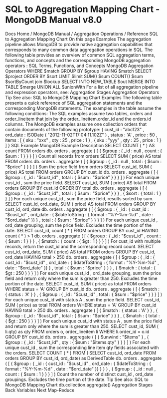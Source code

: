 # SQL to Aggregation Mapping Chart - MongoDB Manual v8.0


Docs Home / MongoDB Manual / Aggregation Operations / Reference SQL to Aggregation Mapping Chart On this page Examples The aggregation pipeline allows
MongoDB to provide native aggregation capabilities that corresponds to
many common data aggregation operations in SQL. The following table provides an overview of common SQL aggregation
terms, functions, and concepts and the corresponding MongoDB aggregation operators : SQL Terms, Functions, and Concepts MongoDB Aggregation Operators WHERE $match GROUP BY $group HAVING $match SELECT $project ORDER BY $sort LIMIT $limit SUM() $sum COUNT() $sum $sortByCount join $lookup SELECT INTO NEW_TABLE $out MERGE INTO TABLE $merge UNION ALL $unionWith For a list of all aggregation pipeline and expression operators, see: Aggregation Stages Aggregation Operators Tip See also: SQL to MongoDB Mapping Chart Examples The following table presents a quick reference of SQL aggregation
statements and the corresponding MongoDB statements. The examples in
the table assume the following conditions: The SQL examples assume two tables, orders and order_lineitem that join by the order_lineitem.order_id and
the orders.id columns. The MongoDB examples assume one collection orders that contain
documents of the following prototype: { cust_id : "abc123" , ord_date : ISODate ( "2012-11-02T17:04:11.102Z" ) , status : 'A' , price : 50 , items : [ { sku : "xxx" , qty : 25 , price : 1 } , { sku : "yyy" , qty : 25 , price : 1 } ] } SQL Example MongoDB Example Description SELECT COUNT ( * ) AS count FROM orders db. orders . aggregate ( [ { $group : { _id : null , count : { $sum : 1 } } } ] ) Count all records
from orders SELECT SUM ( price) AS total FROM orders db. orders . aggregate ( [ { $group : { _id : null , total : { $sum : "$price" } } } ] ) Sum the price field
from orders SELECT cust_id, SUM ( price) AS total FROM orders GROUP BY cust_id db. orders . aggregate ( [ { $group : { _id : "$cust_id" , total : { $sum : "$price" } } } ] ) For each unique cust_id ,
sum the price field. SELECT cust_id, SUM ( price) AS total FROM orders GROUP BY cust_id ORDER BY total db. orders . aggregate ( [ { $group : { _id : "$cust_id" , total : { $sum : "$price" } } } , { $sort : { total : 1 } } ] ) For each unique cust_id ,
sum the price field,
results sorted by sum. SELECT cust_id, ord_date, SUM ( price) AS total FROM orders GROUP BY cust_id, ord_date db. orders . aggregate ( [ { $group : { _id : { cust_id : "$cust_id" , ord_date : { $dateToString : { format : "%Y-%m-%d" , date : "$ord_date" }} } , total : { $sum : "$price" } } } ] ) For each unique cust_id , ord_date grouping,
sum the price field.
Excludes the time portion of the date. SELECT cust_id, count ( * ) FROM orders GROUP BY cust_id HAVING count ( * ) > 1 db. orders . aggregate ( [ { $group : { _id : "$cust_id" , count : { $sum : 1 } } } , { $match : { count : { $gt : 1 } } } ] ) For cust_id with multiple records,
return the cust_id and
the corresponding record count. SELECT cust_id, ord_date, SUM ( price) AS total FROM orders GROUP BY cust_id, ord_date HAVING total > 250 db. orders . aggregate ( [ { $group : { _id : { cust_id : "$cust_id" , ord_date : { $dateToString : { format : "%Y-%m-%d" , date : "$ord_date" }} } , total : { $sum : "$price" } } } , { $match : { total : { $gt : 250 } } } ] ) For each unique cust_id , ord_date grouping, sum the price field
and return only where the
sum is greater than 250.
Excludes the time portion of the date. SELECT cust_id, SUM ( price) as total FROM orders WHERE status = 'A' GROUP BY cust_id db. orders . aggregate ( [ { $match : { status : 'A' } } , { $group : { _id : "$cust_id" , total : { $sum : "$price" } } } ] ) For each unique cust_id with status A ,
sum the price field. SELECT cust_id, SUM ( price) as total FROM orders WHERE status = 'A' GROUP BY cust_id HAVING total > 250 db. orders . aggregate ( [ { $match : { status : 'A' } } , { $group : { _id : "$cust_id" , total : { $sum : "$price" } } } , { $match : { total : { $gt : 250 } } } ] ) For each unique cust_id with status A ,
sum the price field and return
only where the
sum is greater than 250. SELECT cust_id, SUM ( li.qty) as qty FROM orders o, order_lineitem li WHERE li.order_id = o.id GROUP BY cust_id db. orders . aggregate ( [ { $unwind : "$items" } , { $group : { _id : "$cust_id" , qty : { $sum : "$items.qty" } } } ] ) For each unique cust_id ,
sum the corresponding
line item qty fields
associated with the
orders. SELECT COUNT ( * ) FROM ( SELECT cust_id, ord_date FROM orders GROUP BY cust_id, ord_date) as DerivedTable db. orders . aggregate ( [ { $group : { _id : { cust_id : "$cust_id" , ord_date : { $dateToString : { format : "%Y-%m-%d" , date : "$ord_date" }} } } } , { $group : { _id : null , count : { $sum : 1 } } } ] ) Count the number of distinct cust_id , ord_date groupings.
Excludes the time portion of the date. Tip See also: SQL to MongoDB Mapping Chart db.collection.aggregate() Aggregation Stages Back Variables Next Map-Reduce
